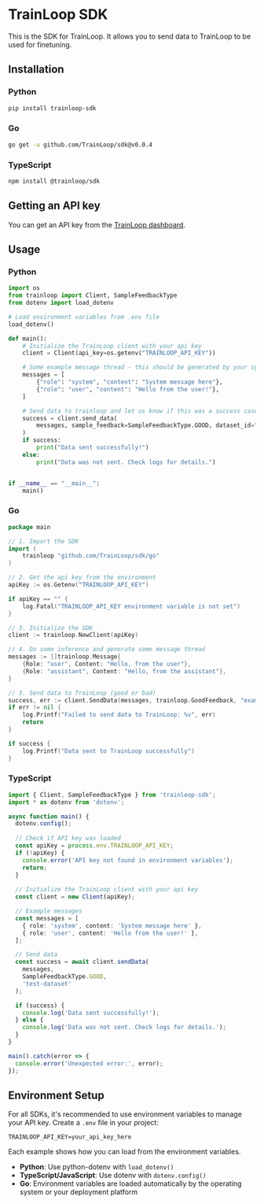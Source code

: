 # TrainLoop SDK

This is the SDK for TrainLoop. It allows you to send data to TrainLoop to be used for finetuning.

## Installation

### Python

```bash
pip install trainloop-sdk
```

### Go

```bash
go get -u github.com/TrainLoop/sdk@v0.0.4
```

### TypeScript

```bash
npm install @trainloop/sdk
```

## Getting an API key

You can get an API key from the [TrainLoop dashboard](https://app.trainloop.ai/settings).

## Usage

### Python

```python
import os
from trainloop import Client, SampleFeedbackType
from dotenv import load_dotenv

# Load environment variables from .env file
load_dotenv()

def main():
    # Initialize the TrainLoop client with your api key
    client = Client(api_key=os.getenv("TRAINLOOP_API_KEY"))

    # Some example message thread - this should be generated by your system
    messages = [
        {"role": "system", "content": "System message here"},
        {"role": "user", "content": "Hello from the user!"},
    ]

    # Send data to trainloop and let us know if this was a success case or a failure case
    success = client.send_data(
        messages, sample_feedback=SampleFeedbackType.GOOD, dataset_id="test-dataset"
    )
    if success:
        print("Data sent successfully!")
    else:
        print("Data was not sent. Check logs for details.")


if __name__ == "__main__":
    main()
```

### Go

```go
package main

// 1. Import the SDK
import (
	trainloop "github.com/TrainLoop/sdk/go"
)

// 2. Get the api key from the environment
apiKey := os.Getenv("TRAINLOOP_API_KEY")

if apiKey == "" {
    log.Fatal("TRAINLOOP_API_KEY environment variable is not set")
}

// 3. Initialize the SDK
client := trainloop.NewClient(apiKey)

// 4. Do some inference and generate some message thread
messages := []trainloop.Message{
    {Role: "user", Content: "Hello, from the user"},
    {Role: "assistant", Content: "Hello, from the assistant"},
}

// 3. Send data to TrainLoop (good or bad)
success, err := client.SendData(messages, trainloop.GoodFeedback, "example-dataset-id")
if err != nil {
    log.Printf("Failed to send data to TrainLoop: %v", err)
    return
}

if success {
    log.Printf("Data sent to TrainLoop successfully")
}
```

### TypeScript

```typescript
import { Client, SampleFeedbackType } from 'trainloop-sdk';
import * as dotenv from 'dotenv';

async function main() {
  dotenv.config();
  
  // Check if API key was loaded
  const apiKey = process.env.TRAINLOOP_API_KEY;
  if (!apiKey) {
    console.error('API key not found in environment variables');
    return;
  }
  
  // Initialize the TrainLoop client with your api key
  const client = new Client(apiKey);

  // Example messages
  const messages = [
    { role: 'system', content: 'System message here' },
    { role: 'user', content: 'Hello from the user!' },
  ];

  // Send data
  const success = await client.sendData(
    messages,
    SampleFeedbackType.GOOD,
    'test-dataset'
  );

  if (success) {
    console.log('Data sent successfully!');
  } else {
    console.log('Data was not sent. Check logs for details.');
  }
}

main().catch(error => {
  console.error('Unexpected error:', error);
});
```

## Environment Setup

For all SDKs, it's recommended to use environment variables to manage your API key. Create a `.env` file in your project:

```
TRAINLOOP_API_KEY=your_api_key_here
```

Each example shows how you can load from the environment variables.

- **Python**: Use python-dotenv with `load_dotenv()`
- **TypeScript/JavaScript**: Use dotenv with `dotenv.config()`
- **Go**: Environment variables are loaded automatically by the operating system or your deployment platform
